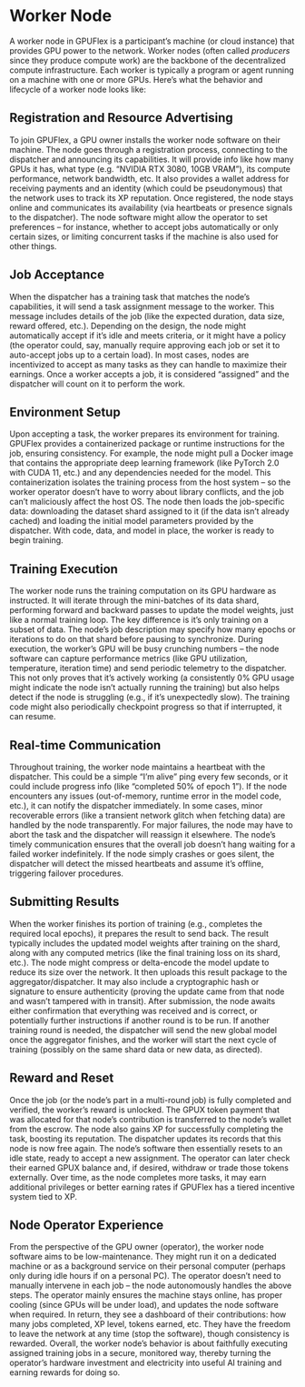 # Worker Node

A worker node in GPUFlex is a participant’s machine (or cloud instance) that provides GPU power to the network. Worker nodes (often called _producers_ since they produce compute work) are the backbone of the decentralized compute infrastructure. Each worker is typically a program or agent running on a machine with one or more GPUs. Here’s what the behavior and lifecycle of a worker node looks like:

## Registration and Resource Advertising

To join GPUFlex, a GPU owner installs the worker node software on their machine. The node goes through a registration process, connecting to the dispatcher and announcing its capabilities. It will provide info like how many GPUs it has, what type (e.g. “NVIDIA RTX 3080, 10GB VRAM”), its compute performance, network bandwidth, etc. It also provides a wallet address for receiving payments and an identity (which could be pseudonymous) that the network uses to track its XP reputation. Once registered, the node stays online and communicates its availability (via heartbeats or presence signals to the dispatcher). The node software might allow the operator to set preferences – for instance, whether to accept jobs automatically or only certain sizes, or limiting concurrent tasks if the machine is also used for other things.

## Job Acceptance

When the dispatcher has a training task that matches the node’s capabilities, it will send a task assignment message to the worker. This message includes details of the job (like the expected duration, data size, reward offered, etc.). Depending on the design, the node might automatically accept if it’s idle and meets criteria, or it might have a policy (the operator could, say, manually require approving each job or set it to auto-accept jobs up to a certain load). In most cases, nodes are incentivized to accept as many tasks as they can handle to maximize their earnings. Once a worker accepts a job, it is considered “assigned” and the dispatcher will count on it to perform the work.

## Environment Setup

Upon accepting a task, the worker prepares its environment for training. GPUFlex provides a containerized package or runtime instructions for the job, ensuring consistency. For example, the node might pull a Docker image that contains the appropriate deep learning framework (like PyTorch 2.0 with CUDA 11, etc.) and any dependencies needed for the model. This containerization isolates the training process from the host system – so the worker operator doesn’t have to worry about library conflicts, and the job can’t maliciously affect the host OS. The node then loads the job-specific data: downloading the dataset shard assigned to it (if the data isn’t already cached) and loading the initial model parameters provided by the dispatcher. With code, data, and model in place, the worker is ready to begin training.

## Training Execution

The worker node runs the training computation on its GPU hardware as instructed. It will iterate through the mini-batches of its data shard, performing forward and backward passes to update the model weights, just like a normal training loop. The key difference is it’s only training on a subset of data. The node’s job description may specify how many epochs or iterations to do on that shard before pausing to synchronize. During execution, the worker’s GPU will be busy crunching numbers – the node software can capture performance metrics (like GPU utilization, temperature, iteration time) and send periodic telemetry to the dispatcher. This not only proves that it’s actively working (a consistently 0% GPU usage might indicate the node isn’t actually running the training) but also helps detect if the node is struggling (e.g., if it’s unexpectedly slow). The training code might also periodically checkpoint progress so that if interrupted, it can resume.

## Real-time Communication

Throughout training, the worker node maintains a heartbeat with the dispatcher. This could be a simple “I’m alive” ping every few seconds, or it could include progress info (like “completed 50% of epoch 1”). If the node encounters any issues (out-of-memory, runtime error in the model code, etc.), it can notify the dispatcher immediately. In some cases, minor recoverable errors (like a transient network glitch when fetching data) are handled by the node transparently. For major failures, the node may have to abort the task and the dispatcher will reassign it elsewhere. The node’s timely communication ensures that the overall job doesn’t hang waiting for a failed worker indefinitely. If the node simply crashes or goes silent, the dispatcher will detect the missed heartbeats and assume it’s offline, triggering failover procedures.

## Submitting Results

When the worker finishes its portion of training (e.g., completes the required local epochs), it prepares the result to send back. The result typically includes the updated model weights after training on the shard, along with any computed metrics (like the final training loss on its shard, etc.). The node might compress or delta-encode the model update to reduce its size over the network. It then uploads this result package to the aggregator/dispatcher. It may also include a cryptographic hash or signature to ensure authenticity (proving the update came from that node and wasn’t tampered with in transit). After submission, the node awaits either confirmation that everything was received and is correct, or potentially further instructions if another round is to be run. If another training round is needed, the dispatcher will send the new global model once the aggregator finishes, and the worker will start the next cycle of training (possibly on the same shard data or new data, as directed).

## Reward and Reset

Once the job (or the node’s part in a multi-round job) is fully completed and verified, the worker’s reward is unlocked. The GPUX token payment that was allocated for that node’s contribution is transferred to the node’s wallet from the escrow. The node also gains XP for successfully completing the task, boosting its reputation. The dispatcher updates its records that this node is now free again. The node’s software then essentially resets to an idle state, ready to accept a new assignment. The operator can later check their earned GPUX balance and, if desired, withdraw or trade those tokens externally. Over time, as the node completes more tasks, it may earn additional privileges or better earning rates if GPUFlex has a tiered incentive system tied to XP.

## Node Operator Experience

&#x20;From the perspective of the GPU owner (operator), the worker node software aims to be low-maintenance. They might run it on a dedicated machine or as a background service on their personal computer (perhaps only during idle hours if on a personal PC). The operator doesn’t need to manually intervene in each job – the node autonomously handles the above steps. The operator mainly ensures the machine stays online, has proper cooling (since GPUs will be under load), and updates the node software when required. In return, they see a dashboard of their contributions: how many jobs completed, XP level, tokens earned, etc. They have the freedom to leave the network at any time (stop the software), though consistency is rewarded. Overall, the worker node’s behavior is about faithfully executing assigned training jobs in a secure, monitored way, thereby turning the operator’s hardware investment and electricity into useful AI training and earning rewards for doing so.
